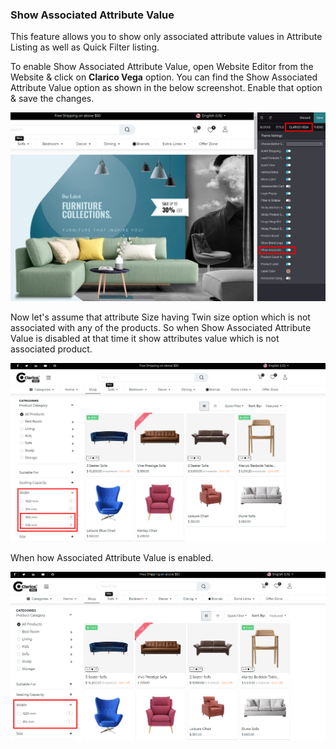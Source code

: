 
### Show Associated Attribute Value



This feature allows you to show only associated attribute values in Attribute Listing as well as Quick Filter listing.


To enable Show Associated Attribute Value, open Website Editor from the Website & click on **Clarico Vega** option. You can find the Show Associated Attribute Value option as shown in the below screenshot. Enable that option & save the changes.


![](./images/36-1.png)


Now let's assume that attribute Size having Twin size option which is not associated with any of the products. So when Show Associated Attribute Value is disabled at that time it show attributes value which is not associated product.


![](./images/36-2.png)


When how Associated Attribute Value is enabled.


![](./images/36-3.png)


 


 



